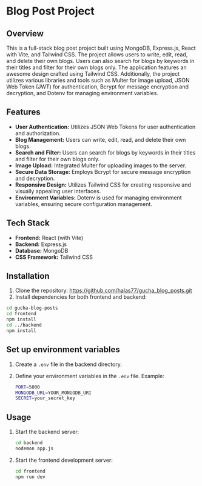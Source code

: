 # Blog Post Project

## Overview

This is a full-stack blog post project built using MongoDB, Express.js, React with Vite, and Tailwind CSS. The project allows users to write, edit, read, and delete their own blogs. Users can also search for blogs by keywords in their titles and filter for their own blogs only. The application features an awesome design crafted using Tailwind CSS. Additionally, the project utilizes various libraries and tools such as Multer for image upload, JSON Web Token (JWT) for authentication, Bcrypt for message encryption and decryption, and Dotenv for managing environment variables.

## Features

- **User Authentication:** Utilizes JSON Web Tokens for user authentication and authorization.
- **Blog Management:** Users can write, edit, read, and delete their own blogs.
- **Search and Filter:** Users can search for blogs by keywords in their titles and filter for their own blogs only.
- **Image Upload:** Integrated Multer for uploading images to the server.
- **Secure Data Storage:** Employs Bcrypt for secure message encryption and decryption.
- **Responsive Design:** Utilizes Tailwind CSS for creating responsive and visually appealing user interfaces.
- **Environment Variables:** Dotenv is used for managing environment variables, ensuring secure configuration management.

## Tech Stack

- **Frontend:** React (with Vite)
- **Backend:** Express.js
- **Database:** MongoDB
- **CSS Framework:** Tailwind CSS

## Installation

1. Clone the repository: https://github.com/halas77/gucha_blog_posts.git 
2. Install dependencies for both frontend and backend:

```bash
cd gucha-blog-posts
cd frontend
npm install
cd ../backend
npm install
```

## Set up environment variables

1. Create a `.env` file in the backend directory.
2. Define your environment variables in the `.env` file. Example:

    ```bash
    PORT=5000
    MONGODB_URL=YOUR_MONGODB_URI
    SECRET=your_secret_key
    ```

## Usage

1. Start the backend server:

    ```bash
    cd backend
    nodemon app.js
    ```

2. Start the frontend development server:

    ```bash
    cd frontend
    npm run dev
    ```






